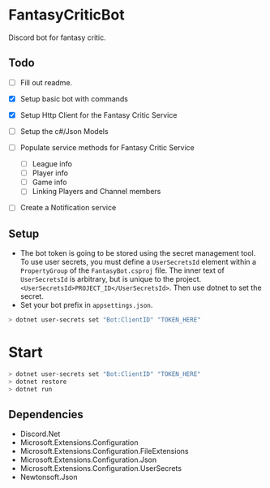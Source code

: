 # FantasyCriticBot
Discord bot for fantasy critic.

## Todo
- [ ] Fill out readme.
- [x] Setup basic bot with commands
- [x] Setup Http Client for the Fantasy Critic Service
- [ ] Setup the c#/Json Models 
- [ ] Populate service methods for Fantasy Critic Service
    - [ ] League info
    - [ ] Player info
    - [ ] Game info
    - [ ] Linking Players and Channel members
- [ ] Create a Notification service


## Setup
- The bot token is going to be stored using the secret management tool. To use user secrets, you must define a `UserSecretsId` element within a `PropertyGroup` of the `FantasyBot.csproj` file. The inner text of `UserSecretsId` is arbitrary, but is unique to the project.`<UserSecretsId>PROJECT_ID</UserSecretsId>`. Then use dotnet to set the secret.
- Set your bot prefix in `appsettings.json`.
```sh
> dotnet user-secrets set "Bot:ClientID" "TOKEN_HERE"
```

# Start
```sh
> dotnet user-secrets set "Bot:ClientID" "TOKEN_HERE"
> dotnet restore
> dotnet run
```

## Dependencies
- Discord.Net
- Microsoft.Extensions.Configuration
- Microsoft.Extensions.Configuration.FileExtensions
- Microsoft.Extensions.Configuration.Json
- Microsoft.Extensions.Configuration.UserSecrets
- Newtonsoft.Json
